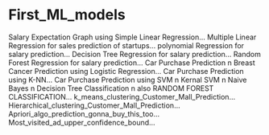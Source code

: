 # First_ML_models
Salary Expectation Graph using Simple Linear Regression...
Multiple Linear Regression for sales prediction of startups...
polynomial Regression for salary prediction...
Decision Tree Regression for salary prediction...
Random Forest Regression for salary prediction...
Car Purchase Prediction n Breast Cancer Prediction using Logistic Regression...
Car Purchase Prediction using K-NN...
Car Purchase Prediction using SVM n Kernal SVM n Naive Bayes n Decision Tree Classification n also RANDOM FOREST CLASSIFICATION...
k_means_clustering_Customer_Mall_Prediction...
Hierarchical_clustering_Customer_Mall_Prediction...
Apriori_algo_prediction_gonna_buy_this_too...
Most_visited_ad_upper_confidence_bound...
